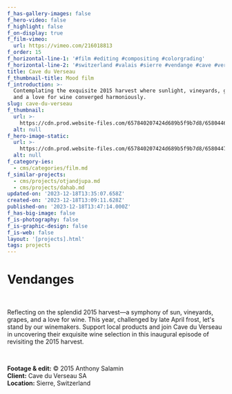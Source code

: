 ```yaml
---
f_has-gallery-images: false
f_hero-video: false
f_highlight: false
f_on-display: true
f_film-vimeo:
  url: https://vimeo.com/216018813
f_order: 15
f_horizontal-line-1: '#film #editing #compositing #colorgrading'
f_horizontal-line-2: '#switzerland #valais #sierre #vendange #cave #verseau #local'
title: Cave du Verseau
f_thumbnail-title: Mood film
f_introduction: >-
  Contemplating the exquisite 2015 harvest where sunlight, vineyards, grapes,
  and a love for wine converged harmoniously.
slug: cave-du-verseau
f_thumbnail:
  url: >-
    https://cdn.prod.website-files.com/657840207424d689b5f9b7d8/6580446d28d0be36fc22bedb_thumbnail.webp
  alt: null
f_hero-image-static:
  url: >-
    https://cdn.prod.website-files.com/657840207424d689b5f9b7d8/658044703384c3c33cd5f950_hero.webp
  alt: null
f_category-ies:
  - cms/categories/film.md
f_similar-projects:
  - cms/projects/otjandjupa.md
  - cms/projects/dahab.md
updated-on: '2023-12-18T13:35:07.658Z'
created-on: '2023-12-18T13:09:11.628Z'
published-on: '2023-12-18T13:47:14.000Z'
f_has-big-image: false
f_is-photography: false
f_is-graphic-design: false
f_is-web: false
layout: '[projects].html'
tags: projects
---
```


Vendanges
=========

‍

Reflecting on the splendid 2015 harvest—a symphony of sun, vineyards, grapes, and a love for wine. This year, challenged by late April frost, let's stand by our winemakers. Support local products and join Cave du Verseau in uncovering their exquisite wine selection in this inaugural episode of revisiting the 2015 harvest.

‍

‍**Footage & edit:** © 2015 Anthony Salamin  
**Client:** Cave du Verseau SA  
**Location:** Sierre, Switzerland
